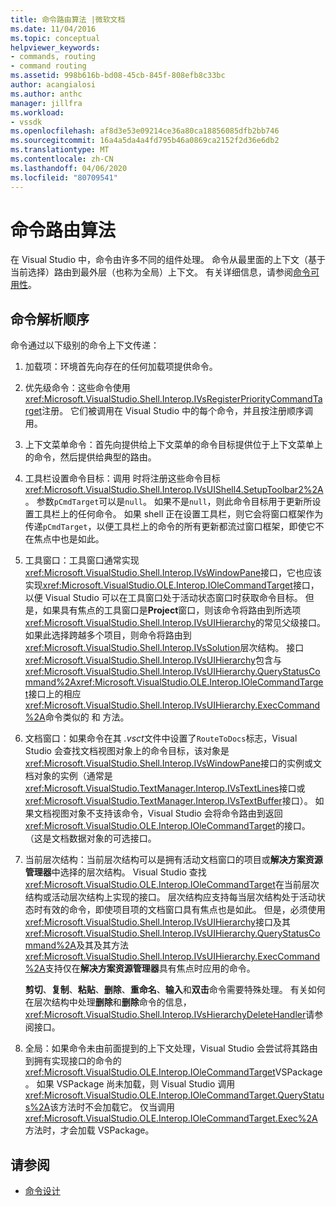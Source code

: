 ```yaml
---
title: 命令路由算法 |微软文档
ms.date: 11/04/2016
ms.topic: conceptual
helpviewer_keywords:
- commands, routing
- command routing
ms.assetid: 998b616b-bd08-45cb-845f-808efb8c33bc
author: acangialosi
ms.author: anthc
manager: jillfra
ms.workload:
- vssdk
ms.openlocfilehash: af8d3e53e09214ce36a80ca18856085dfb2bb746
ms.sourcegitcommit: 16a4a5da4a4fd795b46a0869ca2152f2d36e6db2
ms.translationtype: MT
ms.contentlocale: zh-CN
ms.lasthandoff: 04/06/2020
ms.locfileid: "80709541"
---
```

# <a name="command-routing-algorithm"></a>命令路由算法
在 Visual Studio 中，命令由许多不同的组件处理。 命令从最里面的上下文（基于当前选择）路由到最外层（也称为全局）上下文。 有关详细信息，请参阅[命令可用性](../../extensibility/internals/command-availability.md)。

## <a name="order-of-command-resolution"></a>命令解析顺序
 命令通过以下级别的命令上下文传递：

1. 加载项：环境首先向存在的任何加载项提供命令。

2. 优先级命令：这些命令使用<xref:Microsoft.VisualStudio.Shell.Interop.IVsRegisterPriorityCommandTarget>注册。 它们被调用在 Visual Studio 中的每个命令，并且按注册顺序调用。

3. 上下文菜单命令：首先向提供给上下文菜单的命令目标提供位于上下文菜单上的命令，然后提供给典型的路由。

4. 工具栏设置命令目标：调用 时将注册这些命令目标<xref:Microsoft.VisualStudio.Shell.Interop.IVsUIShell4.SetupToolbar2%2A>。 参数`pCmdTarget`可以是`null`。 如果不是`null`，则此命令目标用于更新所设置工具栏上的任何命令。 如果 shell 正在设置工具栏，则它会将窗口框架作为 传递`pCmdTarget`，以便工具栏上的命令的所有更新都流过窗口框架，即使它不在焦点中也是如此。

5. 工具窗口：工具窗口通常实现<xref:Microsoft.VisualStudio.Shell.Interop.IVsWindowPane>接口，它也应该实现<xref:Microsoft.VisualStudio.OLE.Interop.IOleCommandTarget>接口，以便 Visual Studio 可以在工具窗口处于活动状态窗口时获取命令目标。 但是，如果具有焦点的工具窗口是**Project**窗口，则该命令将路由到所选项<xref:Microsoft.VisualStudio.Shell.Interop.IVsUIHierarchy>的常见父级接口。 如果此选择跨越多个项目，则命令将路由到<xref:Microsoft.VisualStudio.Shell.Interop.IVsSolution>层次结构。 接口<xref:Microsoft.VisualStudio.Shell.Interop.IVsUIHierarchy>包含与<xref:Microsoft.VisualStudio.Shell.Interop.IVsUIHierarchy.QueryStatusCommand%2A><xref:Microsoft.VisualStudio.OLE.Interop.IOleCommandTarget>接口上的相应<xref:Microsoft.VisualStudio.Shell.Interop.IVsUIHierarchy.ExecCommand%2A>命令类似的 和 方法。

6. 文档窗口：如果命令在其 *.vsct*文件中设置了`RouteToDocs`标志，Visual Studio 会查找文档视图对象上的命令目标，该对象是<xref:Microsoft.VisualStudio.Shell.Interop.IVsWindowPane>接口的实例或文档对象的实例（通常是<xref:Microsoft.VisualStudio.TextManager.Interop.IVsTextLines>接口或<xref:Microsoft.VisualStudio.TextManager.Interop.IVsTextBuffer>接口）。 如果文档视图对象不支持该命令，Visual Studio 会将命令路由到返回<xref:Microsoft.VisualStudio.OLE.Interop.IOleCommandTarget>的接口。 （这是文档数据对象的可选接口。

7. 当前层次结构：当前层次结构可以是拥有活动文档窗口的项目或**解决方案资源管理器**中选择的层次结构。 Visual Studio 查找<xref:Microsoft.VisualStudio.OLE.Interop.IOleCommandTarget>在当前层次结构或活动层次结构上实现的接口。 层次结构应支持每当层次结构处于活动状态时有效的命令，即使项目项的文档窗口具有焦点也是如此。 但是，必须使用<xref:Microsoft.VisualStudio.Shell.Interop.IVsUIHierarchy>接口及其<xref:Microsoft.VisualStudio.Shell.Interop.IVsUIHierarchy.QueryStatusCommand%2A>及其及其方法<xref:Microsoft.VisualStudio.Shell.Interop.IVsUIHierarchy.ExecCommand%2A>支持仅在**解决方案资源管理器**具有焦点时应用的命令。

     **剪切**、**复制**、**粘贴**、**删除**、**重命名**、**输入**和**双击**命令需要特殊处理。 有关如何在层次结构中处理**删除**和**删除**命令的信息，<xref:Microsoft.VisualStudio.Shell.Interop.IVsHierarchyDeleteHandler>请参阅接口。

8. 全局：如果命令未由前面提到的上下文处理，Visual Studio 会尝试将其路由到拥有实现接口的命令的<xref:Microsoft.VisualStudio.OLE.Interop.IOleCommandTarget>VSPackage。 如果 VSPackage 尚未加载，则 Visual Studio 调用<xref:Microsoft.VisualStudio.OLE.Interop.IOleCommandTarget.QueryStatus%2A>该方法时不会加载它。 仅当调用<xref:Microsoft.VisualStudio.OLE.Interop.IOleCommandTarget.Exec%2A>方法时，才会加载 VSPackage。

## <a name="see-also"></a>请参阅
- [命令设计](../../extensibility/internals/command-design.md)
